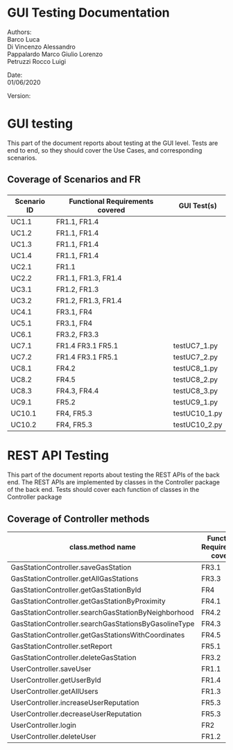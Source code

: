 # GUI  Testing Documentation 

Authors:<br />
Barco Luca<br />Di Vincenzo Alessandro<br />Pappalardo Marco Giulio Lorenzo<br />Petruzzi Rocco Luigi<br />

Date:<br />01/06/2020

Version:

# GUI testing

This part of the document reports about testing at the GUI level. Tests are end to end, so they should cover the Use Cases, and corresponding scenarios.

## Coverage of Scenarios and FR


### 

| Scenario ID | Functional Requirements covered |GUI Test(s) | 
| ----------- | ------------------------------- | ----------- | 
| UC1.1       |   FR1.1, FR1.4                   | |
| UC1.2       |   FR1.1, FR1.4                   | |
| UC1.3       |   FR1.1, FR1.4           | |
| UC1.4       |   FR1.1, FR1.4           | |
| UC2.1       |   FR1.1                         | |
| UC2.2       |   FR1.1, FR1.3, FR1.4           | |
| UC3.1       |   FR1.2, FR1.3                         ||
| UC3.2       |   FR1.2, FR1.3, FR1.4           | |
| UC4.1 | FR3.1, FR4 ||
| UC5.1| FR3.1, FR4 ||
| UC6.1| FR3.2, FR3.3 | |
| UC7.1| FR1.4 FR3.1 FR5.1| testUC7_1.py|
| UC7.2| FR1.4 FR3.1 FR5.1|testUC7_2.py |
| UC8.1| FR4.2 |testUC8_1.py |
| UC8.2| FR4.5|testUC8_2.py|
| UC8.3 | FR4.3, FR4.4|testUC8_3.py |
| UC9.1| FR5.2|testUC9_1.py  |
| UC10.1| FR4, FR5.3 |testUC10_1.py |
| UC10.2| FR4, FR5.3 |testUC10_2.py|          


# REST  API  Testing

This part of the document reports about testing the REST APIs of the back end. The REST APIs are implemented by classes in the Controller package of the back end. 
Tests should cover each function of classes in the Controller package

## Coverage of Controller methods


<Report in this table the test cases defined to cover all methods in Controller classes >

| class.method name | Functional Requirements covered |REST  API Test(s) | 
| ----------- | ------------------------------- | ----------- | 
|  GasStationController.saveGasStation                   | FR3.1  |  TC01_TestsaveGasStation                   |     
|  GasStationController.getAllGasStations                | FR3.3  |  TC02_TestgetAllGasStations                |
|  GasStationController.getGasStationById                | FR4    |  TC03_TestgetGasStationById                |
|  GasStationController.getGasStationByProximity         | FR4.1  |  TC04_TestgetGasStationByProximity         |
|  GasStationController.searchGasStationByNeighborhood   | FR4.2  |  TC05_TestsearchGasStationsByNeighborhood  |
|  GasStationController.searchGasStationsByGasolineType  | FR4.3  |  TC06_TestsearchGasStationsByGasolineType  |
|  GasStationController.getGasStationsWithCoordinates    | FR4.5  |  TC07_TestgetGasStationsWithCoordinates    |
|  GasStationController.setReport                        | FR5.1  |  TC09_TestsetReport                        |
|  GasStationController.deleteGasStation                 | FR3.2  |  TC10_TestdeleteGasStation                 |
|  UserController.saveUser                               | FR1.1  |  TC11_TestsaveUser                         |
|  UserController.getUserById                            | FR1.4  |  TC12_TestgetUserById                      |
|  UserController.getAllUsers                            | FR1.3  |  TC13_TestgetAllUsers                      |
|  UserController.increaseUserReputation                 | FR5.3  |  TC14_TestincreaseUserReputation           |
|  UserController.decreaseUserReputation                 | FR5.3  |  TC15_TestdecreaseUserReputation           |
|  UserController.login                                  | FR2    |  TC16_Testlogin                            |
|  UserController.deleteUser                             | FR1.2  |  TC17_TestdeleteUser                       |
<!--
|  GasStationController.getGasStationWithoutCoordinates  | FR  |  TC08_TestgetGasStationsWithoutCoordinates | 

check FR for TC04 -->